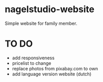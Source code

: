 # nagelstudio-website
Simple website for family member.


# TO DO
- add responsiveness
- pricelist to change
- replace photos from pixabay.com to own 
- add language version website (dutch)
